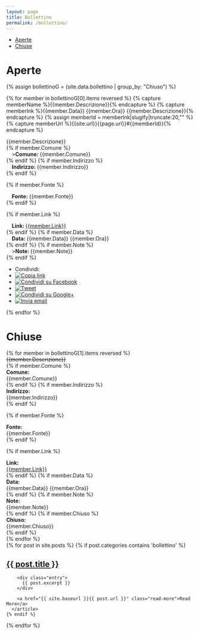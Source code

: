 ```yaml
---
layout: page
title: Bollettino
permalink: /bollettino/
---
```


* [Aperte](#Aperte)
* [Chiuse](#Chiuse)

<h1 id="Aperte">Aperte</h1>

<div class="panel-group">
{% assign bollettinoG = (site.data.bollettino | group_by: "Chiuso") %}

{% for member in bollettinoG[0].items reversed %}
{% capture memberName %}{{member.Descrizione}}{% endcapture %}
{% capture memberlnk %}{{member.Data}} {{member.Ora}} {{member.Descrizione}}{% endcapture %}
{% assign memberId = memberlnk|slugify|truncate:20,"" %}
{% capture memberUrl %}{{site.url}}{{page.url}}#{{memberId}}{% endcapture %}
<div class="panel panel-info">
<div class="panel-heading"><span class="anchor" id="{{memberId}}"></span>
{{member.Descrizione}}
</div>
<div class="panel-body">
{% if member.Comune %}
<div class="row">
<div <div style="margin-left:15px; ">><b>Comune: </b>{{member.Comune}}</div>
</div>
{% endif %}
{% if member.Indirizzo %}
<div class="row">
<div style="margin-left:15px"><b>Indirizzo: </b>{{member.Indirizzo}}</div>
</div>
{% endif %}

{% if member.Fonte %}
<div class="row">
<div style="margin-left:15px"><b>Fonte: </b>{{member.Fonte}}</div>
</div>
{% endif %}

{% if member.Link %}
<div class="row">
<div style="margin-left:15px;"><b>Link: </b><a style="word-break: break-all;" href="{{member.Link}}">{{member.Link}}</a></div>
</div>
{% endif %}
{% if member.Data %}
<div class="row">
<div style="margin-left:15px; "><b>Data: </b>{{member.Data}} {{member.Ora}}</div>
</div>
{% endif %}
{% if member.Note %}
<div class="row">
<div <div style="margin-left:15px; ">><b>Note: </b>{{member.Note}}</div>
</div>
{% endif %}
<div class="row">
</div>
</div>
<div class="panel-footer">
<ul class="share-buttons">
  <li>Condividi:</li>
  <li><a href="{{memberUrl}}" title="Copia link"><img alt="Copia link" src="/img/icone/link.png"></a></li>
  <li><a href="https://www.facebook.com/sharer/sharer.php?u={{memberUrl | uri_escape}}&title={{memberName|truncate:70|uri_escape}} | {{ site.title }}" title="Condividi su Facebook" target="_blank"><img alt="Condividi su Facebook" src="/img/icone/Facebook.png"></a></li>
  <li><a href="https://twitter.com/intent/tweet?url={{memberUrl |uri_escape}}&text={{memberName|truncate:50|uri_escape}}&via=terremotocentro&hashtags=terremoto,terremotoinfo" target="_blank" title="Tweet"><img alt="Tweet" src="/img/icone/Twitter.png"></a></li>
 <li><a href="https://plus.google.com/share?url={{memberUrl |uri_escape}}" target="_blank" title="Condividi su Google+"><img alt="Condividi su Google+" src="/img/icone/Google+.png"></a></li>
 <li><a data-proofer-ignore href="mailto:?subject={{page.title}} | {{site.title}}&body={{memberName|uri_escape}}%20Clicca qui:%20{{memberUrl |uri_escape}}" title="Invia email"><img alt="Invia email" src="/img/icone/Email.png"></a></li>
</ul>
</div>
</div>
{% endfor %}
</div>

<h1 id="Chiuse">Chiuse</h1>

<div class="panel-group">
{% for member in bollettinoG[1].items reversed %}
<div class="panel panel-info">
<div class="panel-heading"><span class="anchor" id="{{memberId}}"></span>
<strike>{{member.Descrizione}}</strike>
</div>
<div class="panel-body">
{% if member.Comune %}
<div class="row">
<div class="col-md-2"><b>Comune:</b></div><div class="col-md-10">{{member.Comune}}</div>
</div>
{% endif %}
{% if member.Indirizzo %}
<div class="row">
<div class="col-md-2"><b>Indirizzo:</b></div><div class="col-md-10">{{member.Indirizzo}}</div>
</div>
{% endif %}

{% if member.Fonte %}
<div class="row">
<div class="col-md-2"><b>Fonte:</b></div><div class="col-md-10">{{member.Fonte}}</div>
</div>
{% endif %}

{% if member.Link %}
<div class="row">
<div class="col-md-2"><b>Link:</b></div><div class="col-md-10"><a href="{{member.Link}}">{{member.Link}}</a></div>
</div>
{% endif %}
{% if member.Data %}
<div class="row">
<div class="col-md-2"><b>Data:</b></div><div class="col-md-10">{{member.Data}} {{member.Ora}}</div>
</div>
{% endif %}
{% if member.Note %}
<div class="row">
<div class="col-md-2"><b>Note:</b></div><div class="col-md-10">{{member.Note}}</div>
</div>
{% endif %}
{% if member.Chiuso %}
<div class="row">
<div class="col-md-2"><b>Chiuso:</b></div><div class="col-md-10">{{member.Chiuso}}</div>
</div>
{% endif %}
<div class="row">
</div>
</div>
</div>
{% endfor %}
</div>

<div class="posts">
  {% for post in site.posts %}
    {% if post.categories contains 'bollettino' %}
      <article class="post">
        <h1><a href="{{ site.baseurl }}{{ post.url }}">{{ post.title }}</a></h1>

        <div class="entry">
          {{ post.excerpt }}
        </div>

        <a href="{{ site.baseurl }}{{ post.url }}" class="read-more">Read More</a>
      </article>
    {% endif %}
  {% endfor %}
</div>
